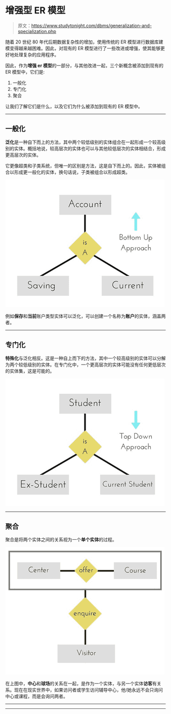 # 增强型 ER 模型

> 原文：<https://www.studytonight.com/dbms/generalization-and-specialization.php>

随着 20 世纪 80 年代后期数据复杂性的增加，使用传统的 ER 模型进行数据库建模变得越来越困难。因此，对现有的 ER 模型进行了一些改进或增强，使其能够更好地处理复杂的应用程序。

因此，作为**增强 er 模型**的一部分，与其他改进一起，三个新概念被添加到现有的 ER 模型中，它们是:

1.  一般化
2.  专门化
3.  聚合

让我们了解它们是什么，以及它们为什么被添加到现有的 ER 模型中。

* * *

## 一般化

**泛化**是一种自下而上的方法，其中两个较低级别的实体组合在一起形成一个较高级别的实体。概括地说，较高层次的实体也可以与其他较低层次的实体相结合，形成更高层次的实体。

它更像超类和子类系统，但唯一的区别是方法，这是自下而上的。因此，实体被组合以形成更一般化的实体，换句话说，子类被组合以形成超类。

![generalization in ER model](img/ce259875303cf57de0d99ffb9efff3e2.png)

例如**保存**和**当前**账户类型实体可以泛化，可以创建一个名称为**账户**的实体，涵盖两者。

* * *

## 专门化

**特殊化**与泛化相反。这是一种自上而下的方法，其中一个较高级别的实体可以分解为两个较低级别的实体。在专门化中，一个更高层次的实体可能没有任何更低层次的实体集，这是可能的。

![Specialization in ER Model](img/ae95d5f22e1e6b4e7d8ac7a3956b5536.png)

* * *

## 聚合

聚合是将两个实体之间的关系视为一个**单个实体**的过程。

![aggregration](img/e45c39bdce732914a94692ac7eee3b3c.png)

在上图中，**中心**和**球场**的关系在一起，是作为一个实体，与另一个实体**访客**有关系。现在在现实世界中，如果访问者或学生访问辅导中心，他/她永远不会只询问中心或课程，而是会询问两者。

* * *

* * *